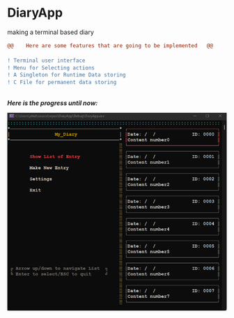 # DiaryApp
making a terminal based diary

```diff
@@    Here are some features that are going to be implemented   @@

! Terminal user interface
! Menu for Selecting actions
! A Singleton for Runtime Data storing
! C File for permanent data storing
      
```


  ***Here is the progress until now:***
      
<img src="https://github.com/jahidem/pc/blob/master/imagee/Screenshot%202021-08-20%20020020.png" width="600">
